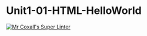 # Unit1-01-HTML-HelloWorld

[![Mr Coxall's Super Linter](https://github.com/ICD2O-Digital-Tech-AtriSarker/Unit1-01-HTML-HelloWorld/workflows/Mr%20Coxall's%20Super%20Linter/badge.svg)](https://github.com/<OWNER>/<REPOSITORY>/actions/)
